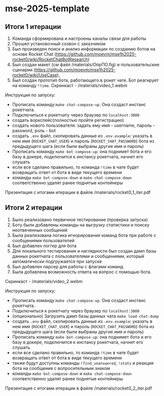 # mse-2025-template

## Итоги 1 итерации

1) Команда сформирована и настроены каналы связи для работы
2) Прошел установочный созвон с заказчиком
3) Был произведен поиск и анализ информации по созданию ботов на основе Rocket Chat (https://github.com/moevm/mse1h2025-rocket0/wiki/RocketChatBotResearch)
4) Был создан макет (см файл /materials/ОпрПО.fig) и пользовательские сценарии (https://github.com/moevm/mse1h2025-rocket0/wiki/UseCase), 
5) Был создан прототип бота, работающего в рокет чате. Бот реагирует на команду `!time`. Скринкаст - /materials/video_1.webm


Инструкция по запуску: 

- Прописать команду:`make chat-compose-up`. Она создаст инстанс рокетчата.
- Подключиться к рокетчату через браузер по `localhost:3000`
- создать воркспейс(полностью пройти регистрацию)
- создать нового пользователя: задать ему имя - username, пароль - password, роль - bot
- создать `.env` файл, скопировать данные из `.env.example`: указать в нем имя (`ROCKET_CHAT_USER`) и пароль (`ROCKET_CHAT_PASSWORD`) бота из предыдущего шага (если были выбраны другие имя и пароль)
- Прописать команду `make bot-compose-up`: она поднимет бота и его базу в докере, подключится к инстансу рокетчата, начнет его слушать
- если все сделано правильно, то команда `!time` в чате будет возвращать ответ от бота в виде текущего времени
- команды `make bot-compose-down` и `make chat-compose-down` соответственно удалят ранее поднятые контейнеры


Презентация с итогами итерации в файле /materials/rocket0_1_iter.pdf

## Итоги 2 итерации

1) Было реализовано первичное тестирование (проверка запуска)
2) Боту были добавлены команды на выгрузку статистики и поиску неотвеченных сообщений
3) Была реализована логика игнорирования команд бота при работе с сообщениями пользователей
4) Был добавлен логгер для бота
5) Для локального тестирования и наглядности был создан дамп базы данных рокетчата с пользователями и сообщениями, который автоматически подгружается при запуске
6) Был добавлен парсер для работы с флагами команд
7) Была добавлена возможность ответа на вопрос с помощью бота.


Скринкаст - /materials/video_2.webm


Инструкция по запуску: 

- Прописать команду:`make chat-compose-up`. Она создаст инстанс рокетчата.
- Подключиться к рокетчату через браузер по `localhost:3000`
- (опционально) Загрузить дамп базы данных чата `make load-chat-dump`
- создать `.env` файл, скопировать данные из `.env.example`: указать в нем имя (`ROCKET_CHAT_USER`) и пароль (`ROCKET_CHAT_PASSWORD`) бота из предыдущего шага (если были выбраны другие имя и пароль)
- Прописать команду `make bot-compose-up`: она поднимет бота и его базу в докере, подключится к инстансу рокетчата, начнет его слушать
- если все сделано правильно, то команда `!time` в чате будет возвращать ответ от бота в виде текущего времени
- также будут доступны команды `!find_unanswered`, `!stats` и реакция бота на сообщения с вопросительным знаком
- команды `make bot-compose-down` и `make chat-compose-down` соответственно удалят ранее поднятые контейнеры


Презентация с итогами итерации в файле /materials/rocket0_2_iter.pdf
